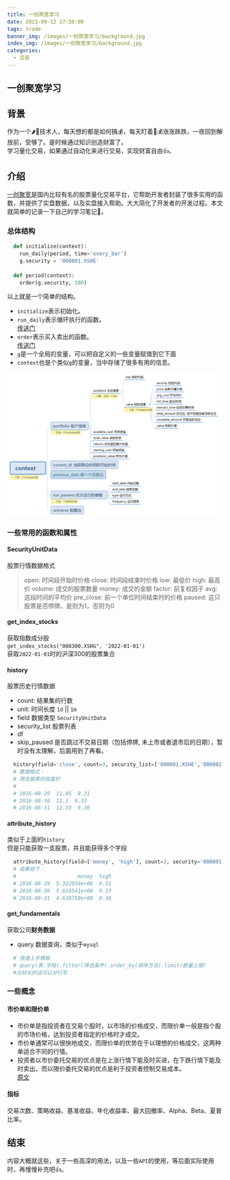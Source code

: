 ```yaml
---
title: 一创聚宽学习
date: 2022-09-12 17:50:00
tags: trade 
banner_img: /images/一创聚宽学习/background.jpg
index_img: /images/一创聚宽学习/background.jpg
categories: 
  - 交易 
---
```


## 一创聚宽学习

## 背景  
作为一个🌶🐔技术人，每天想的都是如何搞💰，每天盯着🐔💰涨涨跌跌，一夜回到解放前，受够了。是时候通过知识创造财富了。  
学习量化交易，如果通过自动化来进行交易，实现财富自由👍。  

## 介绍  
[一创聚宽](https://ycjq.95358.com/)是国内比较有名的股票量化交易平台，它帮助开发者封装了很多实用的函数，并提供了实盘数据，以及实盘接入帮助。大大简化了开发者的开发过程。本文就简单的记录一下自己的学习笔记📝。  

### 总体结构  
```python 
  def initialize(context):
    run_daily(period, time='every_bar')
    g.security = '000001.XSHE'

  def period(context):
    order(g.security, 100) 
```
以上就是一个简单的结构。  
- `initialize`表示初始化。  
- `run_daily`表示循环执行的函数。  
[传送门](https://ycjq.95358.com/help/api/help?name=api#run_daily)  
- `order`表示买入卖出的函数。  
[传送门](https://ycjq.95358.com/help/api/help?name=api#%E4%BA%A4%E6%98%93%E5%87%BD%E6%95%B0%E2%99%A0)  
- `g`是一个全局的变量，可以把自定义的一些变量赋值到它下面  
- `context`也是个类似`g`的变量，当中存储了很多有用的信息。  
<img src="/images/一创聚宽学习/context.png" />

### 一些常用的函数和属性  

#### SecurityUnitData
股票行情数据格式  
> open: 时间段开始时价格
close: 时间段结束时价格
low: 最低价
high: 最高价
volume: 成交的股票数量
money: 成交的金额
factor: 前复权因子
avg: 这段时间的平均价
pre_close: 前一个单位时间结束时的价格
paused: 这只股票是否停牌，是则为1，否则为0  

#### get_index_stocks  
获取指数成分股  
`get_index_stocks("000300.XSHG", '2022-01-01')`  
获取`2022-01-01`时的沪深300的股票集合  

#### history   
股票历史行情数据  
- count: 结果集的行数  
- unit: 时间长度 `1d` || `1m`   
- field 数据类型 `SecurityUnitData`  
- security_list 股票列表  
- df  
- skip_paused 是否跳过不交易日期（包括停牌, 未上市或者退市后的日期），暂时没有太理解，后面用到了再看。  

``` python
  history(field='close', count=3, security_list=['000001.XSHE','000002.XSHE'])
  # 数据格式：
  # 两支股票的收盘价
  #                      
  # 2016-08-29  11.05  9.31
  # 2016-08-30  11.1  9.33
  # 2016-08-31  12.33  9.36
```

#### attribute_history  
类似于上面的`history`  
但是只能获取一支股票，并且能获得多个字段  

```python 
  attribute_history(field=['money', 'high'], count=3, security='000001.XSHE')
  # 结果如下：
  #                    money  high
  # 2016-08-29  5.322954e+08  9.31
  # 2016-08-30  5.618541e+08  9.33
  # 2016-08-31  4.638758e+08  9.36
```

#### get_fundamentals 
获取公司**财务数据**  

- query 
数据查询，类似于`mysql`  
```python 
  # 快速上手模板
  # query(表.字段).filter(筛选条件).order_by(排序方法).limit(数量上限)
  #比较长的话可以分行写
```


### 一些概念  
#### 市价单和限价单  
- 市价单是指投资者在交易个股时，以市场的价格成交，而限价单一般是指个股的市场价格，达到投资者指定的价格时才成交。  
- 市价单通常可以很快地成交，而限价单的优势在于以理想的价格成交，这两种单适合不同的行情。  
- 投资者以市价委托交易的优点是在上涨行情下能及时买进，在下跌行情下能及时卖出，而以限价委托交易的优点是利于投资者控制交易成本。  
[原文](https://www.51credit.com/wenda/925559.html)  

#### 指标  

交易次数、策略收益、基准收益、年化收益率、最大回撤率、Alpha、Beta、夏普比率。  

## 结束  

内容大概就这些，关于一些高深的用法，以及一些`API`的使用，等后面实际使用时，再慢慢补充吧👍。  